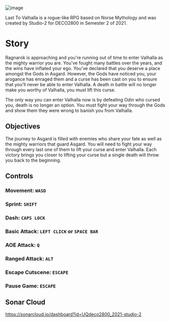 ![image](https://user-images.githubusercontent.com/86467852/137834595-f77f2871-abc6-4fd3-8de3-200547a16a63.png)

Last To Valhalla is a rogue-like RPG based on Norse Mythology and was created by Studio-2 for DECO2800 in Semester 2 of 2021. 

# Story

Ragnarok is approaching and you're running out of time to enter Valhalla as the mighty warrior you are. You've fought many battles over the years, and the wins have inflated your ego. You've declared that you deserve a place amongst the Gods in Asgard. However, the Gods have noticed you, your arogance has enraged them and a curse has been cast on you to ensure that you'll never be able to enter Valhalla. A death in battle will no longer make you worthy of Valhalla, you must lift this curse.

The only way you can enter Valhalla now is by defeating Odin who cursed you, death is no longer an option. You must fight your way through the Gods and show them they were wrong to banish you from Valhalla.

## Objectives

The journey to Asgard is filled with enemies who share your fate as well as the mighty warriors that guard Asgard. You will need to fight your way through every last one of them to lift your curse and enter Valhalla. Each victory brings you closer to lifting your curse but a single death will throw you back to the beginning.

## Controls

### Movement: `WASD`
### Sprint: `SHIFT`
### Dash: `CAPS LOCK`
### Basic Attack: `LEFT CLICK` or `SPACE BAR`
### AOE Attack: `Q`
### Ranged Attack: `ALT`

### Escape Cutscene: `ESCAPE`
### Pause Game: `ESCAPE`

## Sonar Cloud
https://sonarcloud.io/dashboard?id=UQdeco2800_2021-studio-2
